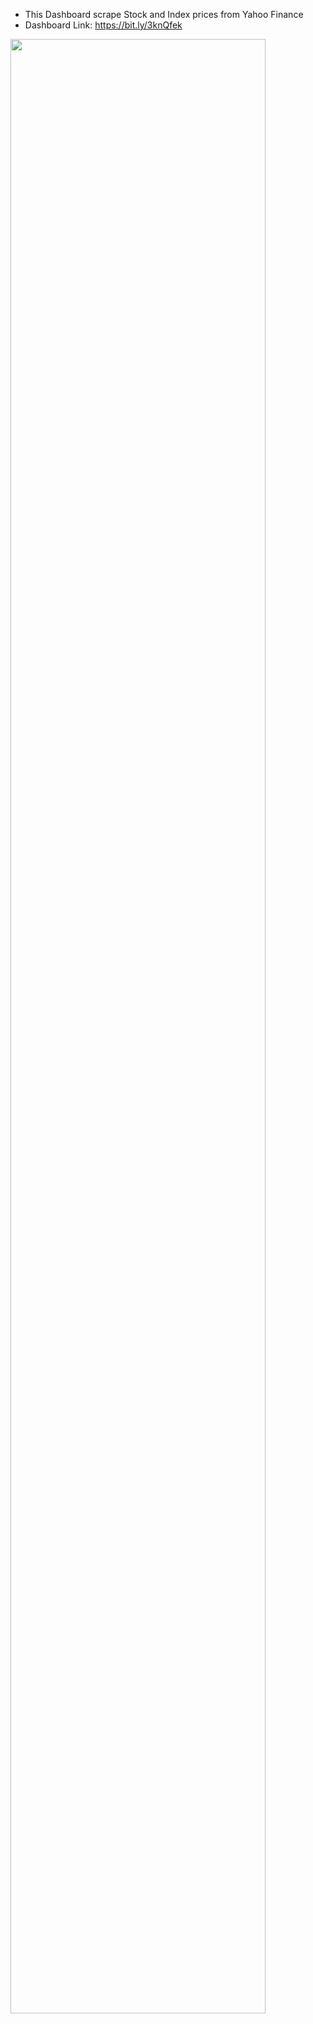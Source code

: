 - This Dashboard scrape Stock and Index prices from Yahoo Finance
- Dashboard Link: https://bit.ly/3knQfek

<img src="https://user-images.githubusercontent.com/86684420/130696919-114fb82d-0b1b-4342-8c66-32ef4b4050a0.png" width="90%"></img> 
